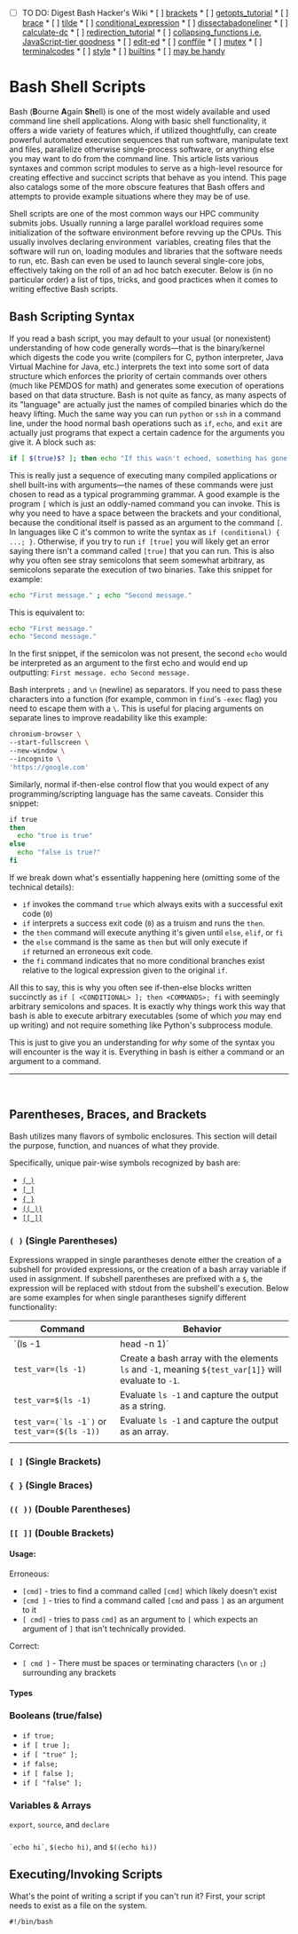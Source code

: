 
  * [ ]  TO DO: Digest Bash Hacker's Wiki
    * [ ]  [brackets](https://dev.to/rpalo/bash-brackets-quick-reference-4eh6)
    * [ ]  [getopts_tutorial](http://wiki.bash-hackers.org/howto/getopts_tutorial)
    * [ ]  [brace](http://wiki.bash-hackers.org/syntax/expansion/brace)
    * [ ]  [tilde](http://wiki.bash-hackers.org/syntax/expansion/tilde)
    * [ ]  [conditional_expression](http://wiki.bash-hackers.org/syntax/ccmd/conditional_expression)
    * [ ]  [dissectabadoneliner](http://wiki.bash-hackers.org/howto/dissectabadoneliner)
    * [ ]  [calculate-dc](http://wiki.bash-hackers.org/howto/calculate-dc)
    * [ ]  [redirection_tutorial](http://wiki.bash-hackers.org/howto/redirection_tutorial)
    * [ ]  [collapsing_functions i.e. JavaScript-tier goodness](http://wiki.bash-hackers.org/howto/collapsing_functions)
    * [ ]  [edit-ed](http://wiki.bash-hackers.org/howto/edit-ed)
    * [ ]  [conffile](http://wiki.bash-hackers.org/howto/conffile)
    * [ ]  [mutex](http://wiki.bash-hackers.org/howto/mutex)
    * [ ]  [terminalcodes](http://wiki.bash-hackers.org/scripting/terminalcodes)
    * [ ]  [style](http://wiki.bash-hackers.org/scripting/style)
    * [ ]  [builtins](https://www.gnu.org/software/bash/manual/html_node/Bourne-Shell-Builtins.html#Bourne-Shell-Builtins)
    * [ ]  [may be handy](https://ryanstutorials.net/bash-scripting-tutorial/bash-if-statements.php)

# Bash Shell Scripts
Bash (**B**ourne **A**gain **Sh**ell) is one of the most widely available and used command line shell applications. Along with basic shell functionality, it offers a wide variety of features which, if utilized thoughtfully, can create powerful automated execution sequences that run software, manipulate text and files, parallelize otherwise single-process software, or anything else you may want to do from the command line. This article lists various syntaxes and common script modules to serve as a high-level resource for creating effective and succinct scripts that behave as you intend. This page also catalogs some of the more obscure features that Bash offers and attempts to provide example situations where they may be of use.

Shell scripts are one of the most common ways our HPC community submits jobs. Usually running a large parallel workload requires some initialization of the software environment before revving up the CPUs. This usually involves declaring environment  variables, creating files that the software will run on, loading modules and libraries that the software needs to run, etc. Bash can even be used to launch several single-core jobs, effectively taking on the roll of an ad hoc batch executer. Below is (in no particular order) a list of tips, tricks, and good practices when it comes to writing effective Bash scripts.

## Bash Scripting Syntax

If you read a bash script, you may default to your usual (or nonexistent) understanding of how code generally words&mdash;that is the binary/kernel which digests the code you write (compilers for C, python interpreter, Java Virtual Machine for Java, etc.) interprets the text into some sort of data structure which enforces the priority of certain commands over others (much like PEMDOS for math) and generates some execution of operations based on that data structure. Bash is not quite as fancy, as many aspects of its "language" are actually just the names of compiled binaries which do the heavy lifting. Much the same way you can run `python` or `ssh` in a command line, under the hood normal bash operations such as `if`, `echo`, and `exit` are actually just programs that expect a certain cadence for the arguments you give it. A block such as:

```bash
if [ $(true)$? ]; then echo "If this wasn't echoed, something has gone horribly awry."; fi
```
This is really just a sequence of executing many compiled applications or shell built-ins with arguments&mdash;the names of these commands were just chosen to read as a typical programming grammar. A good example is the program `[` which is just an oddly-named command you can invoke. This is why you need to have a space between the brackets and your conditional, because the conditional itself is passed as an argument to the command `[`. In languages like C it's common to write the syntax as `if (conditional) { ...; }`. Otherwise, if you try to run `if [true]` you will likely get an error saying there isn't a command called `[true]` that you can run. This is also why you often see stray semicolons that seem somewhat arbitrary, as semicolons separate the execution of two binaries. Take this snippet for example:
```bash
echo "First message." ; echo "Second message."
```
This is equivalent to:
```bash
echo "First message."
echo "Second message."
```
In the first snippet, if the semicolon was not present, the second `echo` would be interpreted as an argument to the first echo and would end up outputting: `First message. echo Second message.`

Bash interprets `;` and `\n` (newline) as separators. If you need to pass these characters into a function (for example, common in `find`'s `-exec` flag) you need to escape them with a `\`. This is useful for placing arguments on separate lines to improve readability like this example:
```bash
chromium-browser \
--start-fullscreen \
--new-window \
--incognito \
'https://google.com'
```

Similarly, normal if-then-else control flow that you would expect of any programming/scripting language has the same caveats. Consider this snippet:
```bash
if true
then
  echo "true is true"
else
  echo "false is true?"
fi
```
If we break down what's essentially happening here (omitting some of the technical details):
*   `if` invokes the command `true` which always exits with a successful exit code (`0`)
*   `if` interprets a success exit code (`0`) as a truism and runs the `then`.
*   the `then` command will execute anything it's given until `else`, `elif`, or `fi`
*   the `else` command is the same as `then` but will only execute if `if` returned an erroneous exit code.
*   the `fi` command indicates that no more conditional branches exist relative to the logical expression given to the original `if`.

All this to say, this is why you often see if-then-else blocks written succinctly as `if [ <CONDITIONAL> ]; then <COMMANDS>; fi` with seemingly arbitrary semicolons and spaces. It is exactly why things work this way that bash is able to execute arbitrary executables (some of which _you_ may end up writing) and not require something like Python's subprocess module.

This is just to give you an understanding for _why_ some of the syntax you will encounter is the way it is. Everything in bash is either a command or an argument to a command.

---

<br>

## Parentheses, Braces, and Brackets

Bash utilizes many flavors of symbolic enclosures. This section will detail the purpose, function, and nuances of what they provide.

Specifically, unique pair-wise symbols recognized by bash are:
* [`( )`](#single-parentheses)
* [`[ ]`](#single-brackets)
* [`{ }`](#single-braces)
* [`(( ))`](#double-parentheses)
* [`[[ ]]`](#double-brackets)
  
### `( )` (Single Parentheses)

Expressions wrapped in single parantheses denote either the creation of a subshell for provided expressions, or the creation of a bash array variable if used in assignment. If subshell parentheses are prefixed with a `$`, the expression will be replaced with stdout from the subshell's execution. Below are some examples for when single parantheses signify different functionality:

| Command                           	| Behavior      	|
|-------------------------------------------------	|------------------------------------------------------------------------------------------------------	|
| `(ls -1 | head -n 1)`                           	| Run the command in a subshell. This will return the exit code of the last process that was ran.      	|
| `test_var=(ls -1)`                              	| Create a bash array with the elements `ls` and `-1`, meaning `${test_var[1]}` will evaluate to `-1`. 	|
| `test_var=$(ls -1)`                             	| Evaluate `ls -1` and capture the output as a string.                                                 	|
| ``test_var=(`ls -1`)`` or `test_var=($(ls -1))` 	| Evaluate `ls -1` and capture the output as an array.                                                 	|
|                                                 	|                                                                                                      	|


### `[ ]` (Single Brackets)
### `{ }` (Single Braces)
### `(( ))` (Double Parentheses)
### `[[ ]]` (Double Brackets)

#### Usage:
Erroneous:
* `[cmd]`   - tries to find a command called `[cmd]` which likely doesn't exist
* `[cmd ]`  - tries to find a command called `[cmd` and pass `]` as an argument to it
* `[ cmd]`  - tries to pass `cmd]` as an argument to `[` which expects an argument of `]` that isn't technically provided.

Correct:
* `[ cmd ]` - There must be spaces or terminating characters (`\n` or `;`) surrounding any brackets

#### Types



### Booleans (true/false)

* `if true;`
* `if [ true ];`
* `if [ "true" ];`
* `if false;`
* `if [ false ];`
* `if [ "false" ];`

### Variables & Arrays

`export`, `source`, and `declare`

### 

`` `echo hi` ``, `$(echo hi)`, and `$((echo hi))`



  

Executing/Invoking Scripts
--------------------------

What's the point of writing a script if you can't run it? First, your script needs to exist as a file on the system.

`#!/bin/bash`
